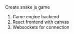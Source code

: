 Create snake js game
1. Game engine backend
2. React frontend with canvas
3. Websockets for connection
